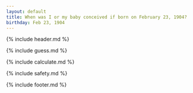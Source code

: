 ```yaml
---
layout: default
title: When was I or my baby conceived if born on February 23, 1904?
birthday: Feb 23, 1904
---
```


{% include header.md %}

{% include guess.md %}

{% include calculate.md %}

{% include safety.md %}

{% include footer.md %}



